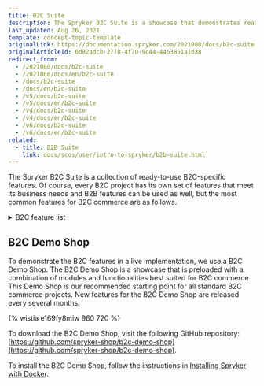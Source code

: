 ```yaml
---
title: B2C Suite
description: The Spryker B2C Suite is a showcase that demonstrates ready-to-use B2C-specific Spryker features in a live implementation.
last_updated: Aug 26, 2021
template: concept-topic-template
originalLink: https://documentation.spryker.com/2021080/docs/b2c-suite
originalArticleId: 6d82adcb-2778-4f70-9c44-4463851a1d38
redirect_from:
  - /2021080/docs/b2c-suite
  - /2021080/docs/en/b2c-suite
  - /docs/b2c-suite
  - /docs/en/b2c-suite
  - /v5/docs/b2c-suite
  - /v5/docs/en/b2c-suite
  - /v4/docs/b2c-suite
  - /v4/docs/en/b2c-suite
  - /v6/docs/b2c-suite
  - /v6/docs/en/b2c-suite
related:
  - title: B2B Suite
    link: docs/scos/user/intro-to-spryker/b2b-suite.html
---
```


The Spryker B2С Suite is a collection of ready-to-use B2С-specific features. Of course, every B2С project has its own set of features that meet its business needs and B2B features can be used as well, but the most common features for B2C commerce are as follows.

<details>
<summary markdown='span'>B2C feature list</summary>

- [Configurable Product](/docs/scos/user/features/{{site.version}}/configurable-product-feature-overview.html)
- [Return Management](/docs/pbc/all/return-management/{{site.version}}/return-management.html)
- [Configurable Bundle](/docs/scos/user/features/{{site.version}}/configurable-bundle-feature-overview.html)
- [Comments](/docs/pbc/all/cart-and-checkout/{{site.version}}/comments-feature-overview.html)
- [Persistent Cart Sharing](/docs/pbc/all/cart-and-checkout/{{site.version}}/persistent-cart-sharing-feature-overview.html)
- [Scheduled Prices](/docs/pbc/all/price-management/{{site.version}}/scheduled-prices-feature-overview.html)
- [Availability Notification](/docs/scos/user/features/{{site.version}}/availability-notification-feature-overview.html)
- [Customer Account Management](/docs/scos/user/features/{{site.version}}/customer-account-management-feature-overview/customer-account-management-feature-overview.html)
- [Customer Access](/docs/scos/user/features/{{site.version}}/customer-access-feature-overview.html)
- [Order Management](/docs/scos/user/features/{{site.version}}/order-management-feature-overview/order-management-feature-overview.html)
- [Refunds](/docs/scos/user/features/{{site.version}}/refunds-feature-overview.html)
- [Reclamations](/docs/scos/user/features/{{site.version}}/reclamations-feature-overview.html)
- [State Machine](/docs/scos/dev/back-end-development/data-manipulation/datapayload-conversion/state-machine/order-process-modelling-via-state-machines.html)
- [Inventory Management](/docs/pbc/all/warehouse-management-system/{{site.version}}/inventory-management-feature-overview.html)
- [Spryker Core Back Office](/docs/scos/user/features/{{site.version}}/spryker-core-back-office-feature-overview/spryker-core-back-office-feature-overview.html)
<!---- [Development tools]()-->
<!---- [Deployment tools]()-->
- [Prices](/docs/pbc/all/price-management/{{site.version}}/prices-feature-overview/prices-feature-overview.html)
- [Tax](/docs/scos/user/features/{{site.version}}/tax-feature-overview.html)
- [Promotions & Discounts](/docs/scos/user/features/{{site.version}}/promotions-discounts-feature-overview.html)
- [Wishlist](/docs/pbc/all/shopping-list-and-wishlist/{{site.version}}/wishlist-feature-overview.html)
- [Cart](/docs/scos/user/features/{{site.version}}/cart-feature-overview/cart-feature-overview.html)
- [Reorder](/docs/scos/user/features/{{site.version}}/reorder-feature-overview.html)
- [Shipment](/docs/scos/user/features/{{site.version}}/shipment-feature-overview.html)
- [Agent Assist](/docs/pbc/all/user-management/{{site.version}}/agent-assist-feature-overview.html)
- [Payments](/docs/scos/user/features/{{site.version}}/payments-feature-overview.html)
<!---- [Invoice]()-->
- [Gift cards](/docs/pbc/all/gift-cards/{{site.version}}/gift-cards.html)
- [Checkout](/docs/scos/user/features/{{site.version}}/checkout-feature-overview/checkout-feature-overview.html)
- [Mailing & Notifications](/docs/pbc/all/emails/{{site.version}}/emails.html)
- [Spryker Core](/docs/scos/user/features/{{site.version}}/spryker-core-feature-overview/spryker-core-feature-overview.html)
- [Product](/docs/scos/user/features/{{site.version}}/product-feature-overview/product-feature-overview.html)
- [Alternative Products](/docs/scos/user/features/{{site.version}}/alternative-products-feature-overview.html)
- [Product Groups](/docs/scos/user/features/{{site.version}}/product-groups-feature-overview.html)
- [Product Relations](/docs/scos/user/features/{{site.version}}/product-relations-feature-overview.html)
- [Product Sets](/docs/scos/user/features/{{site.version}}/product-sets-feature-overview.html)
- [Product Options](/docs/scos/user/features/{{site.version}}/product-options-feature-overview.html)
- [Product Barcode](/docs/scos/user/features/{{site.version}}/product-barcode-feature-overview.html)
- [Product Bundles](/docs/scos/user/features/{{site.version}}/product-bundles-feature-overview.html)
- [Product Rating & Reviews](/docs/scos/user/features/{{site.version}}/product-rating-and-reviews-feature-overview.html)
- [Product Labels](/docs/scos/user/features/{{site.version}}/product-labels-feature-overview.html)
- [Product Lists](/docs/scos/user/features/{{site.version}}/product-lists-feature-overview.html)
- [Non-splittable Products](/docs/pbc/all/cart-and-checkout/{{site.version}}/non-splittable-products-feature-overview.html)
- [Catalog](/docs/scos/user/features/{{site.version}}/catalog-feature-overview.html)
- [Category Management](/docs/scos/user/features/{{site.version}}/category-management-feature-overview.html)
- [Navigation](/docs/scos/user/features/{{site.version}}/navigation-feature-overview.html)
- [Search](/docs/scos/user/features/{{site.version}}/search-feature-overview/search-feature-overview.html)
- [CMS](/docs/scos/user/features/{{site.version}}/cms-feature-overview/cms-feature-overview.html)

<br>
</details>

## B2C Demo Shop
To demonstrate the B2C features in a live implementation, we use a B2C Demo Shop. The B2C Demo Shop is a showcase that is preloaded with a combination of modules and functionalities best suited for B2C commerce. This Demo Shop is our recommended starting point for all standard B2C commerce projects. New features for the B2C Demo Shop are released every several months.

{% wistia e169fy8miw 960 720 %}

To download the B2C Demo Shop, visit the following GitHub repository: [https://github.com/spryker-shop/b2c-demo-shop](https://github.com/spryker-shop/b2c-demo-shop).

To install the B2C Demo Shop, follow the instructions in [Installing Spryker with Docker](/docs/scos/dev/setup/installing-spryker-with-docker/installing-spryker-with-docker.html).
